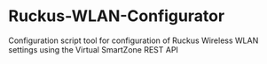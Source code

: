 # Ruckus-WLAN-Configurator
Configuration script tool for configuration of Ruckus Wireless WLAN settings using the Virtual SmartZone REST API
